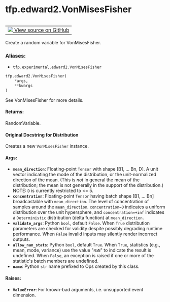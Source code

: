 <div itemscope itemtype="http://developers.google.com/ReferenceObject">
<meta itemprop="name" content="tfp.edward2.VonMisesFisher" />
<meta itemprop="path" content="Stable" />
</div>

# tfp.edward2.VonMisesFisher


<table class="tfo-notebook-buttons tfo-api" align="left">

<td>
  <a target="_blank" href="https://github.com/tensorflow/probability/blob/master/tensorflow_probability/python/experimental/edward2/interceptor.py">
    <img src="https://www.tensorflow.org/images/GitHub-Mark-32px.png" />
    View source on GitHub
  </a>
</td></table>



Create a random variable for VonMisesFisher.

### Aliases:

* `tfp.experimental.edward2.VonMisesFisher`


``` python
tfp.edward2.VonMisesFisher(
    *args,
    **kwargs
)
```



<!-- Placeholder for "Used in" -->

See VonMisesFisher for more details.

#### Returns:

RandomVariable.


#### Original Docstring for Distribution

Creates a new `VonMisesFisher` instance.

#### Args:


* <b>`mean_direction`</b>: Floating-point `Tensor` with shape [B1, ... Bn, D].
  A unit vector indicating the mode of the distribution, or the
  unit-normalized direction of the mean. (This is *not* in general the
  mean of the distribution; the mean is not generally in the support of
  the distribution.) NOTE: `D` is currently restricted to <= 5.
* <b>`concentration`</b>: Floating-point `Tensor` having batch shape [B1, ... Bn]
  broadcastable with `mean_direction`. The level of concentration of
  samples around the `mean_direction`. `concentration=0` indicates a
  uniform distribution over the unit hypersphere, and `concentration=+inf`
  indicates a `Deterministic` distribution (delta function) at
  `mean_direction`.
* <b>`validate_args`</b>: Python `bool`, default `False`. When `True` distribution
  parameters are checked for validity despite possibly degrading runtime
  performance. When `False` invalid inputs may silently render incorrect
  outputs.
* <b>`allow_nan_stats`</b>: Python `bool`, default `True`. When `True`,
  statistics (e.g., mean, mode, variance) use the value "`NaN`" to
  indicate the result is undefined. When `False`, an exception is raised
  if one or more of the statistic's batch members are undefined.
* <b>`name`</b>: Python `str` name prefixed to Ops created by this class.


#### Raises:


* <b>`ValueError`</b>: For known-bad arguments, i.e. unsupported event dimension.